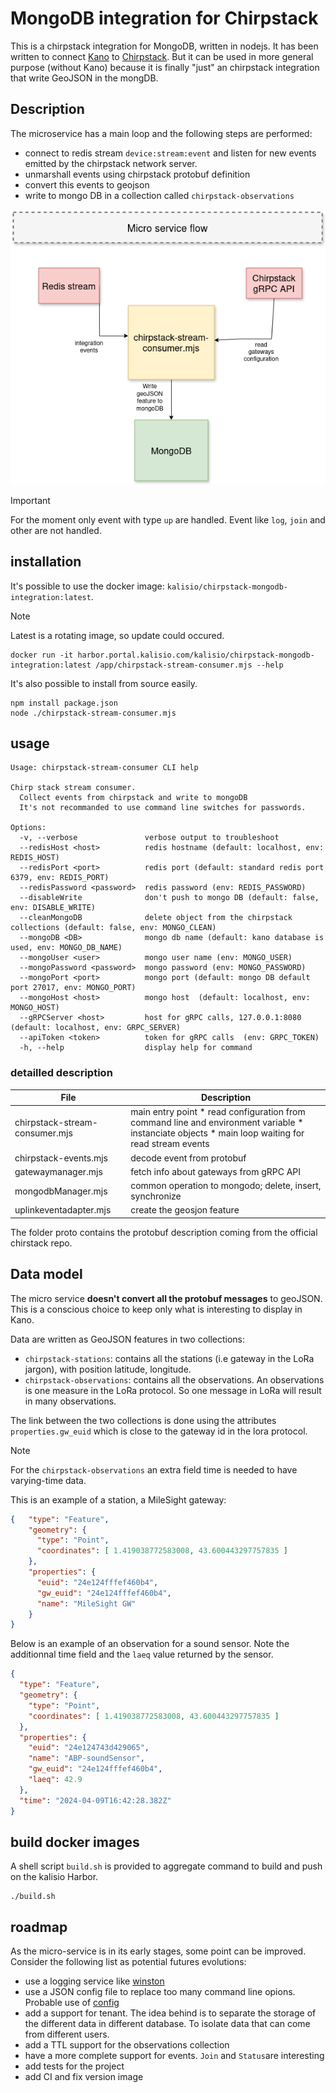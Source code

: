 # MongoDB integration for Chirpstack

This is a chirpstack integration for MongoDB, written in nodejs.
It has been written to connect [Kano](https://kalisio.github.io/kano/) to [Chirpstack](https://github.com/chirpstack/). But it
can be used in more general purpose (without Kano) because it is finally "just" an chirpstack integration that write GeoJSON in the mongDB.

## Description

The microservice has a main loop and the following steps are performed:

  * connect to redis stream `device:stream:event` and listen for new events emitted by the chirpstack network server.
  * unmarshall events using chirpstack protobuf definition
  * convert this events to geojson
  * write to mongo DB in a collection called `chirpstack-observations`

![Chripstack](/schemas/chirpstack-mongodb-integration.drawio.png)

> [!IMPORTANT]
> For the moment only event with type `up` are handled. Event like `log`, `join` and other are not handled.

## installation

It's possible to use the docker image: `kalisio/chirpstack-mongodb-integration:latest`.
> [!NOTE]
> Latest is a rotating image, so update could occured.

```console
docker run -it harbor.portal.kalisio.com/kalisio/chirpstack-mongodb-integration:latest /app/chirpstack-stream-consumer.mjs --help
```

It's also possible to install from source easily.
```shell
npm install package.json
node ./chirpstack-stream-consumer.mjs
```

## usage 

```
Usage: chirpstack-stream-consumer CLI help

Chirp stack stream consumer. 
  Collect events from chirpstack and write to mongoDB
  It's not recommanded to use command line switches for passwords.

Options:
  -v, --verbose               verbose output to troubleshoot
  --redisHost <host>          redis hostname (default: localhost, env: REDIS_HOST)
  --redisPort <port>          redis port (default: standard redis port 6379, env: REDIS_PORT)
  --redisPassword <password>  redis password (env: REDIS_PASSWORD)
  --disableWrite              don't push to mongo DB (default: false, env: DISABLE_WRITE)
  --cleanMongoDB              delete object from the chirpstack collections (default: false, env: MONGO_CLEAN)
  --mongoDB <DB>              mongo db name (default: kano database is used, env: MONGO_DB_NAME)
  --mongoUser <user>          mongo user name (env: MONGO_USER)
  --mongoPassword <password>  mongo password (env: MONGO_PASSWORD)
  --mongoPort <port>          mongo port (default: mongo DB default port 27017, env: MONGO_PORT)
  --mongoHost <host>          mongo host  (default: localhost, env: MONGO_HOST)
  --gRPCServer <host>         host for gRPC calls, 127.0.0.1:8080  (default: localhost, env: GRPC_SERVER)
  --apiToken <token>          token for gRPC calls  (env: GRPC_TOKEN)
  -h, --help                  display help for command

```

### detailled description

| File                           | Description                                                                                                                                            |
|--------------------------------|--------------------------------------------------------------------------------------------------------------------------------------------------------|
| chirpstack-stream-consumer.mjs | main entry point   * read configuration from command line and environment variable  * instanciate objects  * main loop waiting for read stream events  |
| chirpstack-events.mjs          | decode event from protobuf                                                                                                                             |
| gatewaymanager.mjs             | fetch info about gateways from gRPC API                                                                                                                |
| mongodbManager.mjs             | common operation to mongodo; delete, insert, synchronize                                                                                               |
| uplinkeventadapter.mjs         | create the geosjon feature                                                                                                                             |

The folder proto contains the protobuf description coming from the official chirstack repo.

## Data model

The micro service **doesn't convert all the protobuf messages** to geoJSON. This is a conscious choice to keep only
what is interesting to display in Kano.

Data are written as GeoJSON features in two collections:

  * `chirpstack-stations`: contains all the stations (i.e gateway in the LoRa jargon), with position latitude, longitude.
  * `chirpstack-observations`: contains all the observations. An observations is one measure in the LoRa protocol. So
  one message in LoRa will result in many observations.

The link between the two collections is done using the attributes `properties.gw_euid` which is close to the gateway id in the
lora protocol. 

> [!NOTE]
> For the `chirpstack-observations` an extra field time is needed to have varying-time data. 

This is an example of a station, a MileSight gateway:
```json
{   "type": "Feature",
    "geometry": {
      "type": "Point",
      "coordinates": [ 1.419038772583008, 43.600443297757835 ]
    },
    "properties": {
      "euid": "24e124fffef460b4",
      "gw_euid": "24e124fffef460b4",
      "name": "MileSight GW"
    }
}
```

Below is an example of an observation for a sound sensor. Note the additionnal time field
and the `laeq` value returned by the sensor.
```json
{
  "type": "Feature",
  "geometry": {
    "type": "Point",
    "coordinates": [ 1.419038772583008, 43.600443297757835 ]
  },
  "properties": {
    "euid": "24e124743d429065",
    "name": "ABP-soundSensor",
    "gw_euid": "24e124fffef460b4",
    "laeq": 42.9
  },
  "time": "2024-04-09T16:42:28.382Z"
}
```

## build docker images

A shell script `build.sh` is provided to aggregate command to build and push on the kalisio Harbor.

```shell
./build.sh
```

## roadmap

As the micro-service is in its early stages, some point can be improved.
Consider the following list as potential futures evolutions:

  * use a logging service like [winston](https://github.com/winstonjs/winston) 
  * use a JSON config file to replace too many command line opions. Probable use of [config](https://www.npmjs.com/package/config)
  * add a support for tenant. The idea behind is to separate the storage of the different data in different database. To isolate data that can come from different users.
  * add a TTL support for the observations collection
  * have a more complete support for events. `Join` and `Status`are interesting
  * add tests for the project
  * add CI and fix version image
